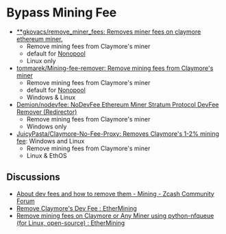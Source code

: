 # Bypass Mining Fee

* [**gkovacs/remove_miner_fees: Removes miner fees on claymore ethereum miner.](https://github.com/gkovacs/remove_miner_fees)
  * Remove mining fees from Claymore's miner
  * default for [Nonopool](MiningPool.md#Nanopool)
  * Linux only
* [tommarek/Mining-fee-remover: Remove mining fees from Claymore's miner](https://github.com/tommarek/Mining-fee-remover)
  * Remove mining fees from Claymore's miner
  * default for [Nonopool](MiningPool.md#Nanopool)
  * Windows & Linux
* [Demion/nodevfee: NoDevFee Ethereum Miner Stratum Protocol DevFee Remover (Redirector)](https://github.com/Demion/nodevfee)
  * Remove mining fees from Claymore's miner
  * Windows only
* [JuicyPasta/Claymore-No-Fee-Proxy: Removes Claymore's 1-2% mining fee](https://github.com/JuicyPasta/Claymore-No-Fee-Proxy): Windows and Linux
  * Remove mining fees from Claymore's miner
  * Linux & EthOS

## Discussions

* [About dev fees and how to remove them - Mining - Zcash Community Forum](https://forum.zcashcommunity.com/t/about-dev-fees-and-how-to-remove-them/9600/19)
* [Remove Claymore's Dev Fee : EtherMining](https://www.reddit.com/r/EtherMining/comments/794r4n/remove_claymores_dev_fee/?utm_medium=android_app&utm_source=share)
* [Remove mining fees on Claymore or Any Miner using python-nfqueue (for Linux, open-source) : EtherMining](https://www.reddit.com/r/EtherMining/comments/6dmj6c/remove_mining_fees_on_claymore_or_any_miner_using/?utm_medium=android_app&utm_source=share)
